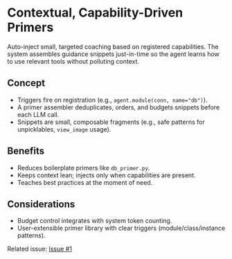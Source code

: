 # Contextual, Capability-Driven Primers

Auto-inject small, targeted coaching based on registered capabilities. The system assembles guidance snippets just-in-time so the agent learns how to use relevant tools without polluting context.

## Concept
- Triggers fire on registration (e.g., `agent.module(conn, name="db")`).
- A primer assembler deduplicates, orders, and budgets snippets before each LLM call.
- Snippets are small, composable fragments (e.g., safe patterns for unpicklables, `view_image` usage).

## Benefits
- Reduces boilerplate primers like `db_primer.py`.
- Keeps context lean; injects only when capabilities are present.
- Teaches best practices at the moment of need.

## Considerations
- Budget control integrates with system token counting.
- User-extensible primer library with clear triggers (module/class/instance patterns).

Related issue: [Issue #1](https://github.com/ashenfad/agex/issues/1)
